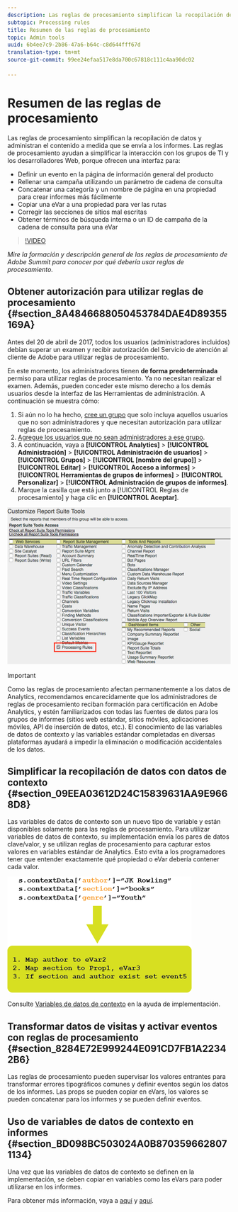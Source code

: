 ```yaml
---
description: Las reglas de procesamiento simplifican la recopilación de datos y administran el contenido a medida que se envía a los informes.
subtopic: Processing rules
title: Resumen de las reglas de procesamiento
topic: Admin tools
uuid: 6b4ee7c9-2b86-47a6-b64c-c8d644fff67d
translation-type: tm+mt
source-git-commit: 99ee24efaa517e8da700c67818c111c4aa90dc02

---
```



# Resumen de las reglas de procesamiento

Las reglas de procesamiento simplifican la recopilación de datos y administran el contenido a medida que se envía a los informes. Las reglas de procesamiento ayudan a simplificar la interacción con los grupos de TI y los desarrolladores Web, porque ofrecen una interfaz para:

* Definir un evento en la página de información general del producto
* Rellenar una campaña utilizando un parámetro de cadena de consulta
* Concatenar una categoría y un nombre de página en una propiedad para crear informes más fácilmente
* Copiar una eVar a una propiedad para ver las rutas
* Corregir las secciones de sitios mal escritas
* Obtener términos de búsqueda interna o un ID de campaña de la cadena de consulta para una eVar

>[!VIDEO](https://tv.adobe.com/embed/1181/16506/)

*Mire la formación y descripción general de las reglas de procesamiento de Adobe Summit para conocer por qué debería usar reglas de procesamiento.*

## Obtener autorización para utilizar reglas de procesamiento {#section_8A4846688050453784DAE4D89355169A}

Antes del 20 de abril de 2017, todos los usuarios (administradores incluidos) debían superar un examen y recibir autorización del Servicio de atención al cliente de Adobe para utilizar reglas de procesamiento.

En este momento, los administradores tienen **de forma predeterminada** permiso para utilizar reglas de procesamiento. Ya no necesitan realizar el examen. Además, pueden conceder este mismo derecho a los demás usuarios desde la interfaz de las Herramientas de administración. A continuación se muestra cómo:

1. Si aún no lo ha hecho, [cree un grupo](/help/admin/user-management2/c-user-groups/groups.md) que solo incluya aquellos usuarios que no son administradores y que necesitan autorización para utilizar reglas de procesamiento.
1. [Agregue los usuarios que no sean administradores a ese grupo](/help/admin/user-management2/c-user-management/t-add-user-to-group.md).
1. A continuación, vaya a **[!UICONTROL Analytics]** > **[!UICONTROL Administración]** > **[!UICONTROL Administración de usuarios]** > **[!UICONTROL Grupos]** > **[!UICONTROL [nombre del grupo]]** > **[!UICONTROL Editar]** > **[!UICONTROL Acceso a informes]** > **[!UICONTROL Herramientas de grupos de informes]** > **[!UICONTROL Personalizar]** > **[!UICONTROL Administración de grupos de informes]**.
1. Marque la casilla que está junto a [!UICONTROL Reglas de procesamiento] y haga clic en **[!UICONTROL Aceptar]**.

![](assets/processing-rules.png)

>[!IMPORTANT]
>
>Como las reglas de procesamiento afectan permanentemente a los datos de Analytics, recomendamos encarecidamente que los administradores de reglas de procesamiento reciban formación para certificación en Adobe Analytics, y estén familiarizados con todas las fuentes de datos para los grupos de informes (sitios web estándar, sitios móviles, aplicaciones móviles, API de inserción de datos, etc.). El conocimiento de las variables de datos de contexto y las variables estándar completadas en diversas plataformas ayudará a impedir la eliminación o modificación accidentales de los datos.

## Simplificar la recopilación de datos con datos de contexto {#section_09EEA03612D24C15839631AA9E9668D8}

Las variables de datos de contexto son un nuevo tipo de variable y están disponibles solamente para las reglas de procesamiento. Para utilizar variables de datos de contexto, su implementación envía los pares de datos clave/valor, y se utilizan reglas de procesamiento para capturar estos valores en variables estándar de Analytics. Esto evita a los programadores tener que entender exactamente qué propiedad o eVar debería contener cada valor.

![](assets/evar-context-map.png)

Consulte [Variables de datos de contexto](https://marketing.adobe.com/resources/help/es_ES/sc/implement/context_data_variables.html) en la ayuda de implementación.

## Transformar datos de visitas y activar eventos con reglas de procesamiento {#section_8284E72E999244E091CD7FB1A22342B6}

Las reglas de procesamiento pueden supervisar los valores entrantes para transformar errores tipográficos comunes y definir eventos según los datos de los informes. Las props se pueden copiar en eVars, los valores se pueden concatenar para los informes y se pueden definir eventos.

## Uso de variables de datos de contexto en informes {#section_BD098BC503024A0B8703596628071134}

Una vez que las variables de datos de contexto se definen en la implementación, se deben copiar en variables como las eVars para poder utilizarse en los informes.

Para obtener más información, vaya a [aquí](/help/admin/admin/c-processing-rules/processing-rules-examples/processing-rules-copy-context-data.md) y [aquí](/help/admin/admin/c-processing-rules/processing-rules-examples/processing-rules-copy-context-data-event.md).
